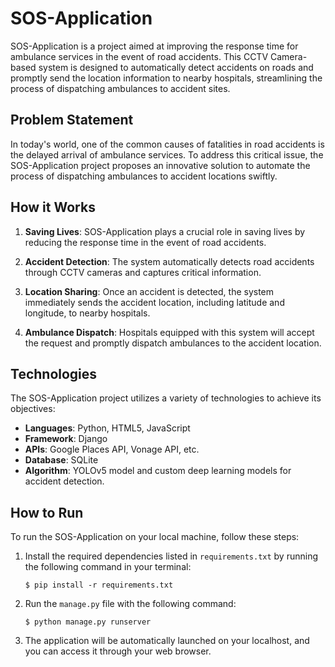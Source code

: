 # SOS-Application

SOS-Application is a project aimed at improving the response time for ambulance services in the event of road accidents. This CCTV Camera-based system is designed to automatically detect accidents on roads and promptly send the location information to nearby hospitals, streamlining the process of dispatching ambulances to accident sites.

## Problem Statement

In today's world, one of the common causes of fatalities in road accidents is the delayed arrival of ambulance services. To address this critical issue, the SOS-Application project proposes an innovative solution to automate the process of dispatching ambulances to accident locations swiftly.

## How it Works

1. **Saving Lives**: SOS-Application plays a crucial role in saving lives by reducing the response time in the event of road accidents.

2. **Accident Detection**: The system automatically detects road accidents through CCTV cameras and captures critical information.

3. **Location Sharing**: Once an accident is detected, the system immediately sends the accident location, including latitude and longitude, to nearby hospitals.

4. **Ambulance Dispatch**: Hospitals equipped with this system will accept the request and promptly dispatch ambulances to the accident location.

## Technologies

The SOS-Application project utilizes a variety of technologies to achieve its objectives:

- **Languages**: Python, HTML5, JavaScript
- **Framework**: Django
- **APIs**: Google Places API, Vonage API, etc.
- **Database**: SQLite
- **Algorithm**: YOLOv5 model and custom deep learning models for accident detection.

## How to Run

To run the SOS-Application on your local machine, follow these steps:

1. Install the required dependencies listed in `requirements.txt` by running the following command in your terminal:

   ```
   $ pip install -r requirements.txt
   ```

2. Run the `manage.py` file with the following command:

   ```
   $ python manage.py runserver
   ```

3. The application will be automatically launched on your localhost, and you can access it through your web browser.

